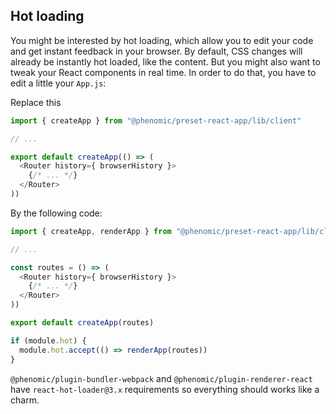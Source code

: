 ## Hot loading

You might be interested by hot loading, which allow you to edit your code and
get instant feedback in your browser.
By default, CSS changes will already be instantly hot loaded, like the content.
But you might also want to tweak your React components in real time.
In order to do that, you have to edit a little your `App.js`:

Replace this

```js
import { createApp } from "@phenomic/preset-react-app/lib/client"

// ...

export default createApp(() => (
  <Router history={ browserHistory }>
    {/* ... */}
  </Router>
))
```

By the following code:

```js
import { createApp, renderApp } from "@phenomic/preset-react-app/lib/client"

// ...

const routes = () => (
  <Router history={ browserHistory }>
    {/* ... */}
  </Router>
))

export default createApp(routes)

if (module.hot) {
  module.hot.accept(() => renderApp(routes))
}
```

``@phenomic/plugin-bundler-webpack`` and ``@phenomic/plugin-renderer-react`` have
``react-hot-loader@3.x`` requirements so everything should works like a charm.
